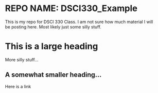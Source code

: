 # REPO NAME:  DSCI330_Example
This is my repo for DSCI 330 Class.  I am not sure how much material I will be posting 
here.  Most likely just some silly stuff.

# This is a large heading
 More silly stuff...

## A somewhat smaller heading...

Here is a link
<a href="http://www.cnn.com"></a>
